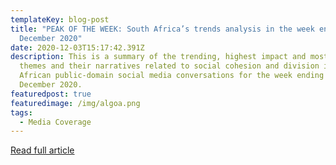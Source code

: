 ```yaml
---
templateKey: blog-post
title: "PEAK OF THE WEEK: South Africa’s trends analysis in the week ending 3
  December 2020"
date: 2020-12-03T15:17:42.391Z
description: This is a summary of the trending, highest impact and most active
  themes and their narratives related to social cohesion and division in South
  African public-domain social media conversations for the week ending 3
  December 2020.
featuredpost: true
featuredimage: /img/algoa.png
tags:
  - Media Coverage
---
```

[Read full article](https://www.dailymaverick.co.za/article/2020-12-03-south-africas-trends-analysis-in-the-week-ending-3-december-2020/)